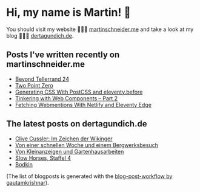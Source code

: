 # Hi, my name is Martin! 👋 
You should visit my website 👨🏼‍💻  [martinschneider.me](https://martinschneider.me) and take a look at my blog 🤷🏼‍♂️ [dertagundich.de](https://www.dertagundich.de).

## Posts I've written recently on martinschneider.me
<!-- MSME-POST-LIST:START -->
- [Beyond Tellerrand 24](https://martinschneider.me/articles/beyond-tellerrand-24/)
- [Two Point Zero](https://martinschneider.me/articles/two-point-zero/)
- [Generating CSS With PostCSS and eleventy.before](https://martinschneider.me/articles/generating-css-with-postcss-and-eleventy-before/)
- [Tinkering with Web Components – Part 2](https://martinschneider.me/articles/tinkering-with-web-components-part-2/)
- [Fetching Webmentions With Netlify and Eleventy Edge](https://martinschneider.me/articles/fetching-webmentions-with-netlify-and-eleventy-edge/)
<!-- MSME-POST-LIST:END -->

## The latest posts on dertagundich.de
<!-- DTUI-POST-LIST:START -->
- [Clive Cussler: Im Zeichen der Wikinger](https://www.dertagundich.de/2024/11/clive-cussler-im-zeichen-der-wikinger)
- [Von einer schnellen Woche und einem Bergwerksbesuch](https://www.dertagundich.de/2024/11/von-einer-schnellen-woche-und-einem-bergwerksbesuch)
- [Von Kleinanzeigen und Gartenhausarbeiten](https://www.dertagundich.de/2024/10/von-kleinanzeigen-und-gartenhausarbeiten)
- [Slow Horses, Staffel 4](https://www.dertagundich.de/2024/10/slow-horses-staffel-4)
- [Bodkin](https://www.dertagundich.de/2024/10/bodkin)
<!-- DTUI-POST-LIST:END -->

(The list of blogposts is generated with the [blog-post-workflow by gautamkrishnar](https://github.com/gautamkrishnar/blog-post-workflow)).
